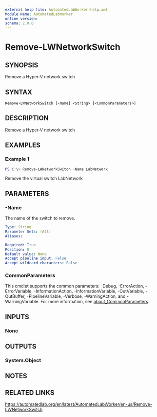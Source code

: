 ```yaml
---
external help file: AutomatedLabWorker-help.xml
Module Name: AutomatedLabWorker
online version:
schema: 2.0.0
---
```


# Remove-LWNetworkSwitch

## SYNOPSIS
Remove a Hyper-V network switch

## SYNTAX

```
Remove-LWNetworkSwitch [-Name] <String> [<CommonParameters>]
```

## DESCRIPTION
Remove a Hyper-V network switch

## EXAMPLES

### Example 1
```powershell
PS C:\> Remove-LWNetworkSwitch -Name LabNetwork
```

Remove the virtual switch LabNetwork

## PARAMETERS

### -Name
The name of the switch to remove.

```yaml
Type: String
Parameter Sets: (All)
Aliases:

Required: True
Position: 0
Default value: None
Accept pipeline input: False
Accept wildcard characters: False
```

### CommonParameters
This cmdlet supports the common parameters: -Debug, -ErrorAction, -ErrorVariable, -InformationAction, -InformationVariable, -OutVariable, -OutBuffer, -PipelineVariable, -Verbose, -WarningAction, and -WarningVariable. For more information, see [about_CommonParameters](http://go.microsoft.com/fwlink/?LinkID=113216).

## INPUTS

### None
## OUTPUTS

### System.Object
## NOTES

## RELATED LINKS
https://automatedlab.org/en/latest/AutomatedLabWorker/en-us/Remove-LWNetworkSwitch
